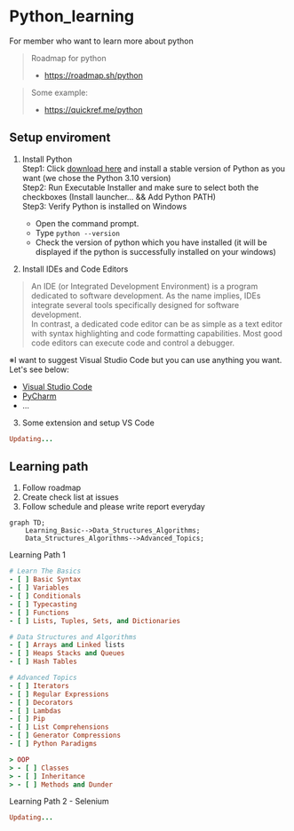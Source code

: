 # Python_learning

For member who want to learn more about python

> Roadmap for python
> - https://roadmap.sh/python

> Some example:
> - https://quickref.me/python

## Setup enviroment
1. Install Python<br>
Step1: Click [download here](https://www.python.org/downloads/) and install a stable version of Python as you want (we chose the Python 3.10 version)<br>
Step2: Run Executable Installer and make sure to select both the checkboxes (Install launcher... && Add Python PATH)<br>
Step3: Verify Python is installed on Windows<br>
    - Open the command prompt.
    - Type ```python --version```
    - Check the version of python which you have installed (it will be displayed if the python is successfully installed on your windows)

2. Install IDEs and Code Editors<br>
> An IDE (or Integrated Development Environment) is a program dedicated to software development. As the name implies, IDEs integrate several tools specifically designed for software development. <br>
> In contrast, a dedicated code editor can be as simple as a text editor with syntax highlighting and code formatting capabilities. Most good code editors can execute code and control a debugger.

※I want to suggest Visual Studio Code but you can use anything you want. Let's see below:
- [Visual Studio Code](https://code.visualstudio.com/download)
- [PyCharm](https://www.jetbrains.com/ja-jp/pycharm/download/)
- ...

3. Some extension and setup VS Code
```rb
Updating...

```

## Learning path
1. Follow roadmap
2. Create check list at issues
3. Follow schedule and please write report everyday

```mermaid
graph TD;
    Learning_Basic-->Data_Structures_Algorithms;
    Data_Structures_Algorithms-->Advanced_Topics;
```

Learning Path 1
```rb
# Learn The Basics
- [ ] Basic Syntax
- [ ] Variables
- [ ] Conditionals
- [ ] Typecasting
- [ ] Functions
- [ ] Lists, Tuples, Sets, and Dictionaries

# Data Structures and Algorithms
- [ ] Arrays and Linked lists
- [ ] Heaps Stacks and Queues
- [ ] Hash Tables

# Advanced Topics
- [ ] Iterators
- [ ] Regular Expressions
- [ ] Decorators
- [ ] Lambdas
- [ ] Pip
- [ ] List Comprehensions
- [ ] Generator Compressions
- [ ] Python Paradigms

> OOP
> - [ ] Classes
> - [ ] Inheritance
> - [ ] Methods and Dunder

```

Learning Path 2 - Selenium
```rb
Updating...

```

